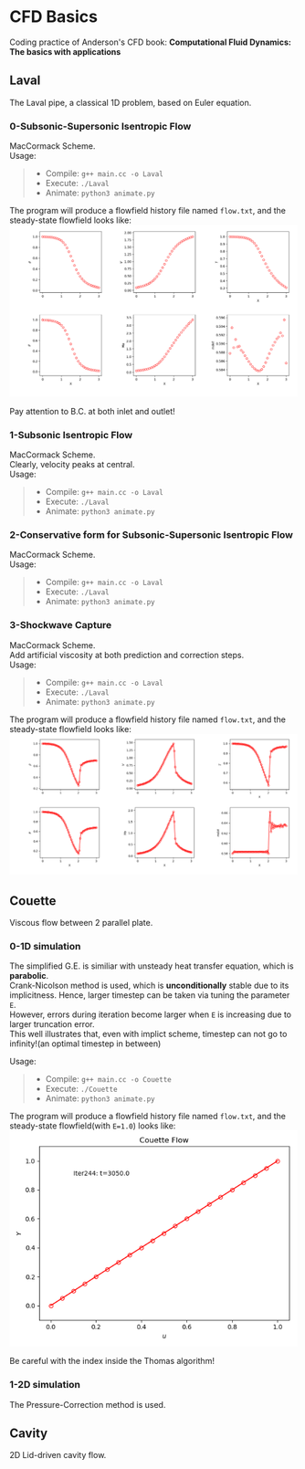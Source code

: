 # CFD Basics
Coding practice of Anderson's CFD book: __Computational Fluid Dynamics: The basics with applications__

## Laval
The Laval pipe, a classical 1D problem, based on Euler equation.
### 0-Subsonic-Supersonic Isentropic Flow
MacCormack Scheme.  
Usage:
> * Compile: `g++ main.cc -o Laval`
> * Execute: `./Laval`
> * Animate: `python3 animate.py`

The program will produce a flowfield history file named `flow.txt`, and the steady-state flowfield looks like:  
![steady-laval](Laval/0/steady.png)

Pay attention to B.C. at both inlet and outlet!

### 1-Subsonic Isentropic Flow
MacCormack Scheme.  
Clearly, velocity peaks at central.  
Usage:
> * Compile: `g++ main.cc -o Laval`
> * Execute: `./Laval`
> * Animate: `python3 animate.py`

### 2-Conservative form for Subsonic-Supersonic Isentropic Flow
MacCormack Scheme.  
Usage:
> * Compile: `g++ main.cc -o Laval`
> * Execute: `./Laval`
> * Animate: `python3 animate.py`

### 3-Shockwave Capture
MacCormack Scheme.  
Add artificial viscosity at both prediction and correction steps.  
Usage:
> * Compile: `g++ main.cc -o Laval`
> * Execute: `./Laval`
> * Animate: `python3 animate.py`

The program will produce a flowfield history file named `flow.txt`, and the steady-state flowfield looks like:  
![steady-shock](Laval/3/steady.png)

## Couette
Viscous flow between 2 parallel plate.  
### 0-1D simulation
The simplified G.E. is similiar with unsteady heat transfer equation, which is __parabolic__.  
Crank-Nicolson method is used, which is __unconditionally__ stable due to its implicitness. Hence, larger timestep can be taken via tuning the parameter `E`.  
However, errors during iteration become larger when `E` is increasing due to larger truncation error.  
This well illustrates that, even with implict scheme, timestep can not go to infinity!(an optimal timestep in between)

Usage:
> * Compile: `g++ main.cc -o Couette`
> * Execute: `./Couette`
> * Animate: `python3 animate.py`

The program will produce a flowfield history file named `flow.txt`, and the steady-state flowfield(with `E=1.0`) looks like:  
![steady-couette](Couette/0/steady.png)

Be careful with the index inside the Thomas algorithm!

### 1-2D simulation
The Pressure-Correction method is used.

## Cavity
2D Lid-driven cavity flow.
